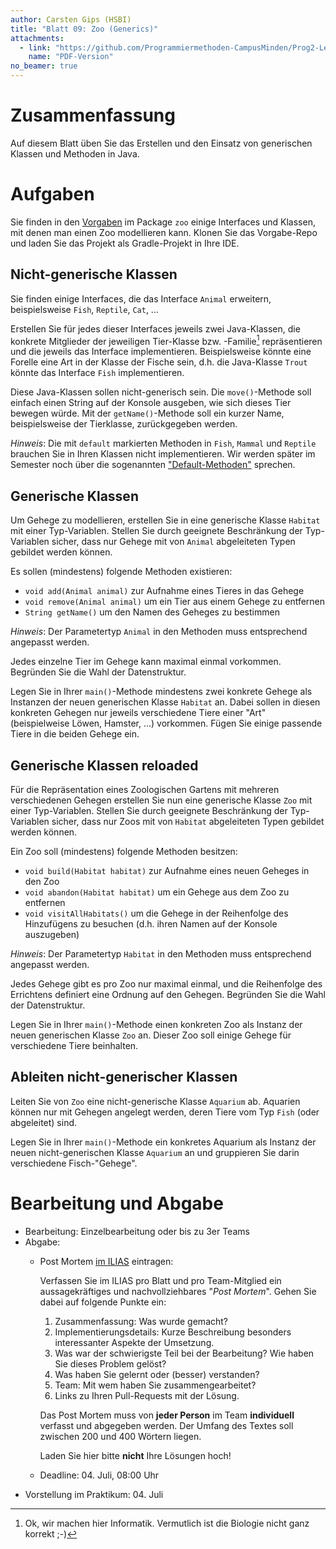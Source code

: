 ```yaml
---
author: Carsten Gips (HSBI)
title: "Blatt 09: Zoo (Generics)"
attachments:
  - link: "https://github.com/Programmiermethoden-CampusMinden/Prog2-Lecture/blob/_pdf/homework/b09.pdf"
    name: "PDF-Version"
no_beamer: true
---
```


<!--  pandoc -s -f markdown -t markdown+smart-grid_tables-multiline_tables-simple_tables --columns=94 --reference-links=true  b09.md  -o xxx.md  -->

# Zusammenfassung

Auf diesem Blatt üben Sie das Erstellen und den Einsatz von generischen Klassen und Methoden
in Java.

# Aufgaben

Sie finden in den [Vorgaben] im Package `zoo` einige Interfaces und Klassen, mit denen man
einen Zoo modellieren kann. Klonen Sie das Vorgabe-Repo und laden Sie das Projekt als
Gradle-Projekt in Ihre IDE.

## Nicht-generische Klassen

Sie finden einige Interfaces, die das Interface `Animal` erweitern, beispielsweise `Fish`,
`Reptile`, `Cat`, ...

Erstellen Sie für jedes dieser Interfaces jeweils zwei Java-Klassen, die konkrete Mitglieder
der jeweiligen Tier-Klasse bzw. -Familie[^1] repräsentieren und die jeweils das Interface
implementieren. Beispielsweise könnte eine Forelle eine Art in der Klasse der Fische sein,
d.h. die Java-Klasse `Trout` könnte das Interface `Fish` implementieren.

Diese Java-Klassen sollen nicht-generisch sein. Die `move()`-Methode soll einfach einen String
auf der Konsole ausgeben, wie sich dieses Tier bewegen würde. Mit der `getName()`-Methode soll
ein kurzer Name, beispielsweise der Tierklasse, zurückgegeben werden.

*Hinweis*: Die mit `default` markierten Methoden in `Fish`, `Mammal` und `Reptile` brauchen
Sie in Ihren Klassen nicht implementieren. Wir werden später im Semester noch über die
sogenannten ["Default-Methoden"] sprechen.

## Generische Klassen

Um Gehege zu modellieren, erstellen Sie in eine generische Klasse `Habitat` mit einer
Typ-Variablen. Stellen Sie durch geeignete Beschränkung der Typ-Variablen sicher, dass nur
Gehege mit von `Animal` abgeleiteten Typen gebildet werden können.

Es sollen (mindestens) folgende Methoden existieren:

- `void add(Animal animal)` zur Aufnahme eines Tieres in das Gehege
- `void remove(Animal animal)` um ein Tier aus einem Gehege zu entfernen
- `String getName()` um den Namen des Geheges zu bestimmen

*Hinweis*: Der Parametertyp `Animal` in den Methoden muss entsprechend angepasst werden.

Jedes einzelne Tier im Gehege kann maximal einmal vorkommen. Begründen Sie die Wahl der
Datenstruktur.

Legen Sie in Ihrer `main()`-Methode mindestens zwei konkrete Gehege als Instanzen der neuen
generischen Klasse `Habitat` an. Dabei sollen in diesen konkreten Gehegen nur jeweils
verschiedene Tiere einer "Art" (beispielweise Löwen, Hamster, ...) vorkommen. Fügen Sie einige
passende Tiere in die beiden Gehege ein.

## Generische Klassen reloaded

Für die Repräsentation eines Zoologischen Gartens mit mehreren verschiedenen Gehegen erstellen
Sie nun eine generische Klasse `Zoo` mit einer Typ-Variablen. Stellen Sie durch geeignete
Beschränkung der Typ-Variablen sicher, dass nur Zoos mit von `Habitat` abgeleiteten Typen
gebildet werden können.

Ein Zoo soll (mindestens) folgende Methoden besitzen:

- `void build(Habitat habitat)` zur Aufnahme eines neuen Geheges in den Zoo
- `void abandon(Habitat habitat)` um ein Gehege aus dem Zoo zu entfernen
- `void visitAllHabitats()` um die Gehege in der Reihenfolge des Hinzufügens zu besuchen (d.h.
  ihren Namen auf der Konsole auszugeben)

*Hinweis*: Der Parametertyp `Habitat` in den Methoden muss entsprechend angepasst werden.

Jedes Gehege gibt es pro Zoo nur maximal einmal, und die Reihenfolge des Errichtens definiert
eine Ordnung auf den Gehegen. Begründen Sie die Wahl der Datenstruktur.

Legen Sie in Ihrer `main()`-Methode einen konkreten Zoo als Instanz der neuen generischen
Klasse `Zoo` an. Dieser Zoo soll einige Gehege für verschiedene Tiere beinhalten.

## Ableiten nicht-generischer Klassen

Leiten Sie von `Zoo` eine nicht-generische Klasse `Aquarium` ab. Aquarien können nur mit
Gehegen angelegt werden, deren Tiere vom Typ `Fish` (oder abgeleitet) sind.

Legen Sie in Ihrer `main()`-Methode ein konkretes Aquarium als Instanz der neuen
nicht-generischen Klasse `Aquarium` an und gruppieren Sie darin verschiedene Fisch-"Gehege".

# Bearbeitung und Abgabe

- Bearbeitung: Einzelbearbeitung oder bis zu 3er Teams
- Abgabe:
  - Post Mortem [im ILIAS] eintragen:

    Verfassen Sie im ILIAS pro Blatt und pro Team-Mitglied ein aussagekräftiges und
    nachvollziehbares "*Post Mortem*". Gehen Sie dabei auf folgende Punkte ein:

    1.  Zusammenfassung: Was wurde gemacht?
    2.  Implementierungsdetails: Kurze Beschreibung besonders interessanter Aspekte der
        Umsetzung.
    3.  Was war der schwierigste Teil bei der Bearbeitung? Wie haben Sie dieses Problem
        gelöst?
    4.  Was haben Sie gelernt oder (besser) verstanden?
    5.  Team: Mit wem haben Sie zusammengearbeitet?
    6.  Links zu Ihren Pull-Requests mit der Lösung.

    Das Post Mortem muss von **jeder Person** im Team **individuell** verfasst und abgegeben
    werden. Der Umfang des Textes soll zwischen 200 und 400 Wörtern liegen.

    Laden Sie hier bitte **nicht** Ihre Lösungen hoch!

  - Deadline: 04. Juli, 08:00 Uhr
- Vorstellung im Praktikum: 04. Juli

[^1]: Ok, wir machen hier Informatik. Vermutlich ist die Biologie nicht ganz korrekt ;-)

  [Vorgaben]: https://github.com/Programmiermethoden-CampusMinden/prog2_ybel_zoo
  ["Default-Methoden"]: ../lecture/java-modern/defaultmethods.md
  [im ILIAS]: https://www.hsbi.de/elearning/goto.php?target=exc_1514856&client_id=FH-Bielefeld
